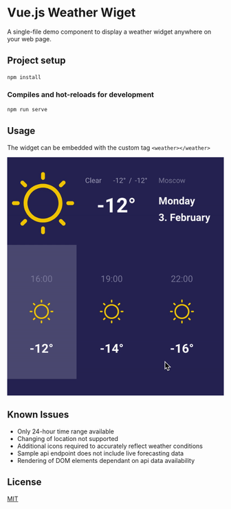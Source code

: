 # Vue.js Weather Wiget

A single-file demo component to display a weather widget anywhere on your web page.

## Project setup

```
npm install
```

### Compiles and hot-reloads for development

```bash
npm run serve
```

## Usage

The widget can be embedded with the custom tag `<weather></weather>`

![](https://github.com/GiorgioBaldelli/weather-app/blob/master/preview.gif?raw=true)

## Known Issues
- Only 24-hour time range available
- Changing of location not supported
- Additional icons required to accurately reflect weather conditions
- Sample api endpoint does not include live forecasting data
- Rendering of DOM elements dependant on api data availability

## License
[MIT](https://choosealicense.com/licenses/mit/)